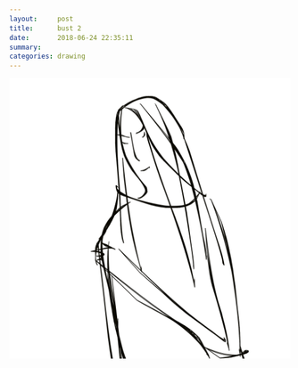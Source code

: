 ```yaml
---
layout:     post
title:      bust 2
date:       2018-06-24 22:35:11
summary:    
categories: drawing
---
```

![bust 2](/images/diary/bust-2.png ".")
